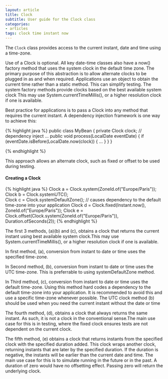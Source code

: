 ```yaml
---
layout: article
title: Clock
subtitle: User guide for the Clock class
categories:
- articles
tags: clock time instant now
---
```


The `Clock` class provides access to the current instant, date and time using a time-zone. 

Use of a Clock is optional. All key date-time classes also have a now() factory method that uses the system clock in the default time zone. The primary purpose of this abstraction is to allow alternate clocks to be plugged in as and when required. 
Applications use an object to obtain the current time rather than a static method. 
This can simplify testing.
The system factory methods provide clocks based on the best available system clock This may use System.currentTimeMillis(), or a higher resolution clock if one is available.

Best practice for applications is to pass a Clock into any method that requires the current instant. A dependency injection framework is one way to achieve this:

{% highlight java %}
  public class MyBean {
    private Clock clock;  // dependency inject
    ...
    public void process(LocalDate eventDate) {
      if (eventDate.isBefore(LocalDate.now(clock)) {
        ...
      }
    }
  }
 
 {% endhighlight %}
 
This approach allows an alternate clock, such as fixed or offset to be used during testing.

#### Creating a Clock
{% highlight java %}
Clock a = Clock.system(ZoneId.of("Europe/Paris"));
Clock b = Clock.systemUTC();	
Clock c = Clock.systemDefaultZone(); // causes dependency to the default time-zone into your application
Clock d = Clock.fixed(Instant.now(), ZoneId.of("Europe/Paris"));
Clock e = Clock.offset(Clock.system(ZoneId.of("Europe/Paris")), Duration.ofSeconds(2));
{% endhighlight %}
 
The first 3 methods, (a)(b) and (c), obtains a clock that returns the current instant using best available system clock.This may use System.currentTimeMillis(), or a higher resolution clock if one is available. 
 
In first method, (a), conversion from instant to date or time uses the specified time-zone.

In Second method, (b), conversion from instant to date or time uses the UTC time-zone. This is preferrable to using systemDefaultZone method.

In Third method, (c), conversion from instant to date or time uses the default time-zone. Using this method hard codes a dependency to the default time-zone into your application. It is recommended to avoid this and use a specific time-zone whenever possible. The UTC clock method (b) should be used when you need the current instant without the date or time
 
The fourth method, (d), obtains a clock that always returns the same instant. As such, it is not a clock in the conventional sense.The main use case for this is in testing, where the fixed clock ensures tests are not dependent on the current clock.
 
The fifth method, (e) obtains a clock that returns instants from the specified clock with the specified duration added.
This clock wraps another clock, returning instants that are later by the specified duration. If the duration is negative, the instants will be earlier than the current date and time. The main use case for this is to simulate running in the future or in the past.
A duration of zero would have no offsetting effect. Passing zero will return the underlying clock.

